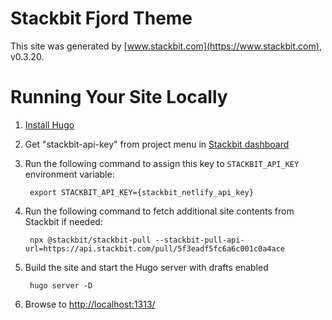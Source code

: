 # Stackbit Fjord Theme

This site was generated by [www.stackbit.com](https://www.stackbit.com), v0.3.20.

# Running Your Site Locally

1. [Install Hugo](https://gohugo.io/getting-started/quick-start/#step-1-install-hugo)

1. Get "stackbit-api-key" from project menu in [Stackbit dashboard](https://app.stackbit.com/dashboard)

1. Run the following command to assign this key to `STACKBIT_API_KEY` environment variable:

        export STACKBIT_API_KEY={stackbit_netlify_api_key}

1. Run the following command to fetch additional site contents from Stackbit if needed:

        npx @stackbit/stackbit-pull --stackbit-pull-api-url=https://api.stackbit.com/pull/5f3eadf5fc6a6c001c0a4ace

1. Build the site and start the Hugo server with drafts enabled

        hugo server -D

1. Browse to [http://localhost:1313/](http://localhost:1313/)
